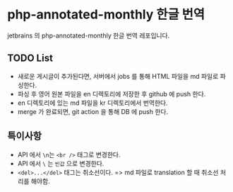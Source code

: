 # php-annotated-monthly 한글 번역
jetbrains 의 php-annotated-monthly 한글 번역 레포입니다. 

## TODO List 
 - 새로운 게시글이 추가된다면, 서버에서 jobs 를 통해 HTML 파일을 md 파일로 파싱한다. 
 - 파싱 후 영어 원본 파일을 en 디렉토리에 저장한 후 github 에 push 한다. 
 - en 디렉토리에 있는 md 파일을 kr 디렉토리에서 번역한다. 
 - merge 가 완료되면, git action 을 통해 DB 에 push 한다. 

## 특이사항 
 - API 에서 `\n`는 `<br />` 태그로 변경한다. 
 - API 에서 `\` 는 `빈값` 으로 변경한다. 
 - `<del>...</del>` 태그는 취소선이다. => md 파일로 translation 할 때 취소선 처리를 해야함. 